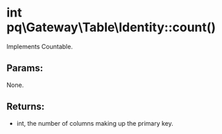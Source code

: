 # int pq\Gateway\Table\Identity::count()

Implements Countable.

## Params:

None.

## Returns:

* int, the number of columns making up the primary key.

